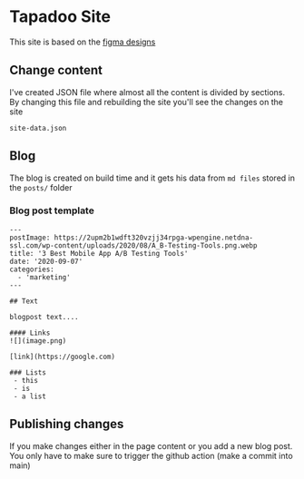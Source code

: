 # Tapadoo Site

This site is based on the [figma designs ](<https://www.figma.com/file/iRMtFZO0FTO1UjduelfEAm/tapadoo-(Copy)?node-id=0%3A1>)

## Change content

I've created JSON file where almost all the content is divided by sections. By changing this file and rebuilding the site you'll see the changes on the site

```
site-data.json
```

## Blog

The blog is created on build time and it gets his data from `md files` stored in the `posts/` folder

### Blog post template

```
---
postImage: https://2upm2b1wdft320vzjj34rpga-wpengine.netdna-ssl.com/wp-content/uploads/2020/08/A_B-Testing-Tools.png.webp
title: '3 Best Mobile App A/B Testing Tools'
date: '2020-09-07'
categories:
  - 'marketing'
---

## Text

blogpost text....

#### Links
![](image.png)

[link](https://google.com)

### Lists
 - this
 - is
 - a list

```

## Publishing changes

If you make changes either in the page content or you add a new blog post. You only have to make sure to trigger the github action (make a commit into main)
